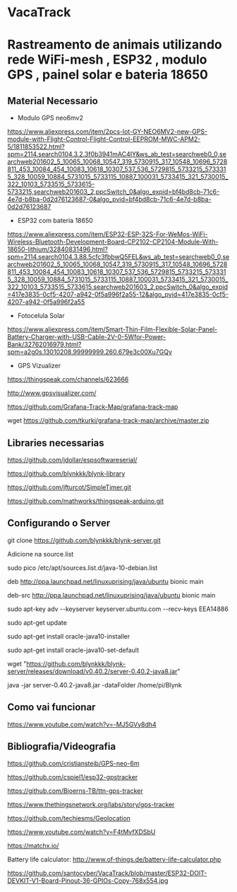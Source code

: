 # VacaTrack
Rastreamento de animais utilizando rede WiFi-mesh , ESP32 , modulo GPS , painel solar e bateria 18650 
=============================================

Material Necessario
-------------------

- Modulo GPS neo6mv2

https://www.aliexpress.com/item/2pcs-lot-GY-NEO6MV2-new-GPS-module-with-Flight-Control-Flight-Control-EEPROM-MWC-APM2-5/1811853522.html?spm=2114.search0104.3.2.3f0b3941mAC4IY&ws_ab_test=searchweb0_0,searchweb201602_5_10065_10068_10547_319_5730915_317_10548_10696_5728811_453_10084_454_10083_10618_10307_537_536_5729815_5733215_5733315_328_10059_10884_5731015_5733115_10887_100031_5733415_321_5730015_322_10103_5733515_5733615-5733215,searchweb201603_2,ppcSwitch_0&algo_expid=bf4bd8cb-71c6-4e7d-b8ba-0d2d76123687-0&algo_pvid=bf4bd8cb-71c6-4e7d-b8ba-0d2d76123687

- ESP32 com bateria 18650

https://www.aliexpress.com/item/ESP32-ESP-32S-For-WeMos-WiFi-Wireless-Bluetooth-Development-Board-CP2102-CP2104-Module-With-18650-lithium/32840831496.html?spm=2114.search0104.3.88.5cfc3fbbwQ5FEL&ws_ab_test=searchweb0_0,searchweb201602_5_10065_10068_10547_319_5730915_317_10548_10696_5728811_453_10084_454_10083_10618_10307_537_536_5729815_5733215_5733315_328_10059_10884_5731015_5733115_10887_100031_5733415_321_5730015_322_10103_5733515_5733615,searchweb201603_2,ppcSwitch_0&algo_expid=417e3835-0cf5-4207-a942-0f5a996f2a55-12&algo_pvid=417e3835-0cf5-4207-a942-0f5a996f2a55

- Fotocelula Solar

https://www.aliexpress.com/item/Smart-Thin-Film-Flexible-Solar-Panel-Battery-Charger-with-USB-Cable-2V-0-5Wfor-Power-Bank/32762016979.html?spm=a2g0s.13010208.99999999.260.679e3c00Xu7GQy


- GPS Vizualizer

https://thingspeak.com/channels/623666

http://www.gpsvisualizer.com/

https://github.com/Grafana-Track-Map/grafana-track-map

wget https://github.com/tkurki/grafana-track-map/archive/master.zip

Libraries necessarias
----------------
https://github.com/jdollar/espsoftwareserial/

https://github.com/blynkkk/blynk-library

https://github.com/jfturcot/SimpleTimer.git

https://github.com/mathworks/thingspeak-arduino.git

Configurando o Server
---------------------

git clone https://github.com/blynkkk/blynk-server.git

Adicione na source.list

sudo pico /etc/apt/sources.list.d/java-10-debian.list

deb http://ppa.launchpad.net/linuxuprising/java/ubuntu bionic main

deb-src http://ppa.launchpad.net/linuxuprising/java/ubuntu bionic main

sudo apt-key adv --keyserver keyserver.ubuntu.com --recv-keys EEA14886

sudo apt-get update

sudo apt-get install oracle-java10-installer

sudo apt-get install oracle-java10-set-default

wget "https://github.com/blynkkk/blynk-server/releases/download/v0.40.2/server-0.40.2-java8.jar"

java -jar server-0.40.2-java8.jar -dataFolder /home/pi/Blynk




Como vai funcionar
---------------------

https://www.youtube.com/watch?v=-MJ5GVy8dh4


Bibliografia/Videografia
----------------------------

https://github.com/cristiansteib/GPS-neo-6m

https://github.com/cspiel1/esp32-gpstracker

https://github.com/Bjoerns-TB/ttn-gps-tracker

https://www.thethingsnetwork.org/labs/story/gps-tracker

https://github.com/techiesms/Geolocation

https://www.youtube.com/watch?v=F4tMvfXDSbU

https://matchx.io/

Battery life calculator:  http://www.of-things.de/battery-life-calculator.php


https://github.com/santocyber/VacaTrack/blob/master/ESP32-DOIT-DEVKIT-V1-Board-Pinout-36-GPIOs-Copy-768x554.jpg
